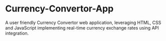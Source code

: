 # Currency-Convertor-App
A user friendly Currency Convertor web application, leveraging HTML, CSS and JavaScript implementing real-time currency exchange rates using API integration. 
